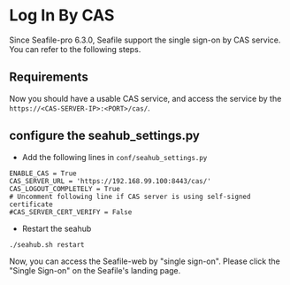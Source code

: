 # Log In By CAS

Since Seafile-pro 6.3.0, Seafile support the single sign-on by CAS service. You can refer to the  following steps.

## Requirements

Now you should have a usable CAS service, and access the service by the `https://<CAS-SERVER-IP>:<PORT>/cas/`.

## configure the seahub_settings.py

- Add the following lines in `conf/seahub_settings.py`

```
ENABLE_CAS = True
CAS_SERVER_URL = 'https://192.168.99.100:8443/cas/'
CAS_LOGOUT_COMPLETELY = True
# Uncomment following line if CAS server is using self-signed certificate
#CAS_SERVER_CERT_VERIFY = False
```

- Restart the seahub

```
./seahub.sh restart
```

Now, you can access the Seafile-web by "single sign-on". Please click the "Single Sign-on" on the Seafile's landing page.